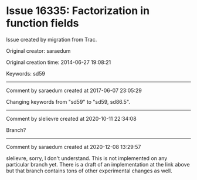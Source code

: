 # Issue 16335: Factorization in function fields

Issue created by migration from Trac.

Original creator: saraedum

Original creation time: 2014-06-27 19:08:21

Keywords: sd59




---

Comment by saraedum created at 2017-06-07 23:05:29

Changing keywords from "sd59" to "sd59, sd86.5".


---

Comment by slelievre created at 2020-10-11 22:34:08

Branch?


---

Comment by saraedum created at 2020-12-08 13:29:57

slelievre, sorry, I don't understand. This is not implemented on any particular branch yet. There is a draft of an implementation at the link above but that branch contains tons of other experimental changes as well.
